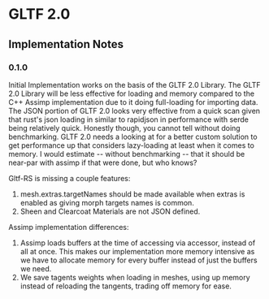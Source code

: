 # GLTF 2.0 

## Implementation Notes

### 0.1.0

Initial Implementation works on the basis of the GLTF 2.0 Library. The GLTF 2.0 Library will be less effective for loading and memory compared to the C++ Assimp implementation due to it doing full-loading for importing data. The JSON portion of GLTF 2.0 looks very effective from a quick scan given that rust's json loading in similar to rapidjson in performance with serde being relatively quick. Honestly though, you cannot tell without doing benchmarking. GLTF 2.0 needs a looking at for a better custom solution to get performance up that considers lazy-loading at least when it comes to memory. I would estimate -- without benchmarking -- that it should be near-par with assimp if that were done, but who knows?

Gltf-RS is missing a couple features:
1. mesh.extras.targetNames should be made available when extras is enabled as giving morph targets names is common.
2. Sheen and Clearcoat Materials are not JSON defined.

Assimp implementation differences:
1. Assimp loads buffers at the time of accessing via accessor, instead of all at once. This makes our implementation more memory intensive as we have to allocate memory for every buffer instead of just the buffers we need.
2. We save tagents weights when loading in meshes, using up memory instead of reloading the tangents, trading off memory for ease.